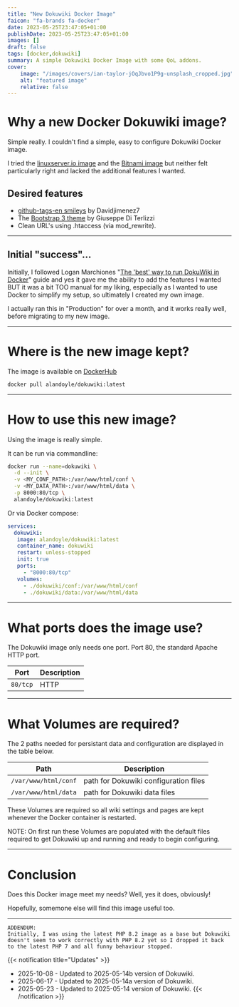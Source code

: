 ```yaml
---
title: "New Dokuwiki Docker Image"
faicon: "fa-brands fa-docker"
date: 2023-05-25T23:47:05+01:00
publishDate: 2023-05-25T23:47:05+01:00
images: []
draft: false
tags: [docker,dokuwiki]
summary: A simple Dokuwiki Docker Image with some QoL addons.
cover:
    image: "/images/covers/ian-taylor-jOqJbvo1P9g-unsplash_cropped.jpg"
    alt: "featured image"
    relative: false
---
```


# Why a new Docker Dokuwiki image?

Simple really. I couldn't find a simple, easy to configure Dokuwiki Docker image.

I tried the [linuxserver.io image](https://hub.docker.com/r/linuxserver/dokuwiki) and the [Bitnami image](https://hub.docker.com/r/bitnami/dokuwiki/) but neither felt particularly right and lacked the additional features I wanted.

## Desired features

+ [github-tags-en smileys](https://github.com/davidjimenez75/dokuwiki-smileys-local) by Davidjimenez7
+ The  [Bootstrap 3 theme](https://github.com/giterlizzi/dokuwiki-template-bootstrap3) by Giuseppe Di Terlizzi
+ Clean URL's using .htaccess (via mod_rewrite).

---

## Initial "success"...

Initially, I followed Logan Marchiones "[The 'best' way to run DokuWiki in Docker](https://loganmarchione.com/2022/03/the-best-way-to-run-dokuwiki-in-docker/)" guide and yes it gave me the ability to add the features I wanted BUT it was a bit TOO manual for my liking, especially as I wanted to use Docker to simplify my setup, so ultimately I created my own image.

I actually ran this in "Production" for over a month, and it works really well, before migrating to my new image.

---

# Where is the new image kept?

The image is available on [DockerHub](https://hub.docker.com/r/alandoyle/dokuwiki)
```bash
docker pull alandoyle/dokuwiki:latest
```

---

# How to use this new image?

Using the image is really simple.

It can be run via commandline:

```bash
docker run --name=dokuwiki \
  -d --init \
  -v <MY_CONF_PATH>:/var/www/html/conf \
  -v <MY_DATA_PATH>:/var/www/html/data \
  -p 8000:80/tcp \
  alandoyle/dokuwiki:latest
```

Or via Docker compose:

```yaml
services:
  dokuwiki:
   image: alandoyle/dokuwiki:latest
   container_name: dokuwiki
   restart: unless-stopped
   init: true
   ports:
     - "8000:80/tcp"
   volumes:
     - ./dokuwiki/conf:/var/www/html/conf
     - ./dokuwiki/data:/var/www/html/data
```

---

# What ports does the image use?

The Dokuwiki image only needs one port. Port 80, the standard Apache HTTP port.

| Port     | Description           |
|----------|-----------------------|
| `80/tcp` | HTTP                  |

---

# What Volumes are required?

The 2 paths needed for persistant data and configuration are displayed in the table below.

| Path    | Description                           |
|---------|---------------------------------------|
| `/var/www/html/conf` | path for Dokuwiki configuration files |
| `/var/www/html/data` | path for Dokuwiki data files          |

These Volumes are required so all wiki settings and pages are kept whenever the Docker container is restarted.

NOTE: On first run these Volumes are populated with the default files required to get Dokuwiki up and running and ready to begin configuring.

---

# Conclusion

Does this Docker image meet my needs? Well, yes it does, obviously!

Hopefully, somemone else will find this image useful too.

---

```
ADDENDUM:
Initially, I was using the latest PHP 8.2 image as a base but Dokuwiki doesn't seem to work correctly with PHP 8.2 yet so I dropped it back to the latest PHP 7 and all funny behaviour stopped.
```

{{< notification title="Updates" >}}
  * 2025-10-08 - Updated to 2025-05-14b version of Dokuwiki.
  * 2025-06-17 - Updated to 2025-05-14a version of Dokuwiki.
  * 2025-05-23 - Updated to 2025-05-14 version of Dokuwiki.
{{< /notification >}}
